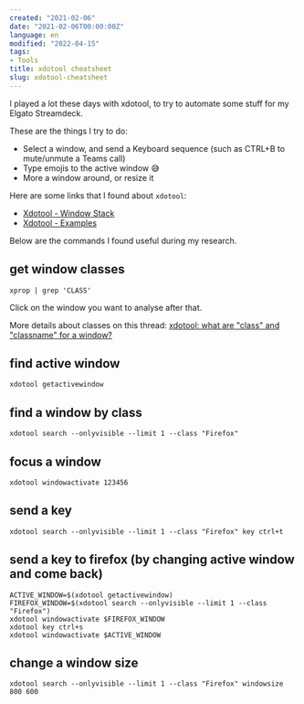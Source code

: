 ```yaml
---
created: "2021-02-06"
date: "2021-02-06T00:00:00Z"
language: en
modified: "2022-04-15"
tags:
- Tools
title: xdotool cheatsheet
slug: xdotool-cheatsheet
---
```


I played a lot these days with xdotool, to try to automate some stuff for my Elgato Streamdeck.

These are the things I try to do:

* Select a window, and send a Keyboard sequence (such as CTRL+B to mute/unmute a Teams call)
* Type emojis to the active window 😅
* More a window around, or resize it

Here are some links that I found about `xdotool`:

* [Xdotool - Window Stack](https://www.linux.org/threads/xdotool-%E2%80%93-window-stack.10687/)
* [Xdotool - Examples](https://www.linux.org/threads/xdotool-examples.10705/#post-36275)
 

Below are the commands I found useful during my research.

## get window classes

```
xprop | grep 'CLASS'
```

Click on the window you want to analyse after that.

More details about classes on this thread: [xdotool: what are "class" and "classname" for a window?](https://askubuntu.com/questions/1060170/xdotool-what-are-class-and-classname-for-a-window)

## find active window

```
xdotool getactivewindow
```

## find a window by class

```
xdotool search --onlyvisible --limit 1 --class "Firefox"
```

## focus a window

```
xdotool windowactivate 123456
```

## send a key

```
xdotool search --onlyvisible --limit 1 --class "Firefox" key ctrl+t
```

## send a key to firefox (by changing active window and come back)

```
ACTIVE_WINDOW=$(xdotool getactivewindow)
FIREFOX_WINDOW=$(xdotool search --onlyvisible --limit 1 --class "Firefox")
xdotool windowactivate $FIREFOX_WINDOW
xdotool key ctrl+s
xdotool windowactivate $ACTIVE_WINDOW
```

## change a window size

```
xdotool search --onlyvisible --limit 1 --class "Firefox" windowsize 800 600 
```